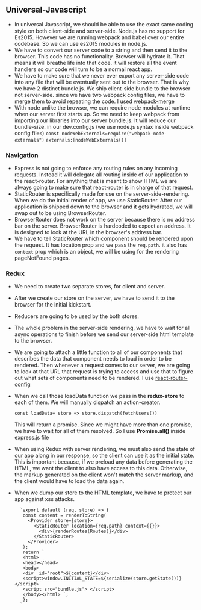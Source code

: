 ## Universal-Javascript
- In universal Javascript, we should be able to use the exact same coding style on both client-side and server-side. Node.js has no support for Es2015. However we are running webpack and babel over our entire codebase. So we can use es2015 modules in node.js.
- We have to convert our server code to a string and then send it to the browser. This code has no functionality. Browser will hydrate it. That means it will breathe life into that code. it will restore all the event handlers so our code will turn to be a normal react app.
- We have to make sure that we never ever export any server-side code into any file that will be eventually sent out to the browser. That is why we have 2 distinct bundle.js. We ship client-side bundle to the browser not server-side. since we have two webpack config files, we have to merge them to avoid repeating the code. I used [webpack-merge](https://www.npmjs.com/package/webpack-merge)
- With node unlike the browser, we can require node modules at runtime when our server first starts up. So we need to keep webpack from importing our libraries into our server bundle.js. It will reduce our bundle-size.
  in our dev.config.js (we use node.js syntax inside webpack config files)
  `const nodeWebExternals=require("webpack-node-externals")`
  `externals:[nodeWebExternals()]`
### Navigation
- Express is not going to enforce any routing rules on any incoming requests. Instead it will delegate all routing inside of our application to the react-router. For anything that is meant to show HTML we are always going to make sure that react-router is in charge of that request.
- StaticRouter is specifically made for use on the server-side-rendering. When we do the initial render of app, we use StaticRouter. After our application is shipped down to the browser and it gets hydrated, we will swap out to be using BrowserRouter.
- BrowserRouter does not work on the server because there is no address bar on the server. BrowserRouter is hardcoded to expect an address. It is designed to look at the URL in the browser's address bar.
- We have to tell StaticRouter which component should be rendered upon the request. It has location prop and we pass the `req.path`. it also has `context` prop which is an object, we will be using for the rendering pageNotFound pages.
### Redux
- We need to create two separate stores, for client and server.
- After we create our store on the server, we have to send it to the browser for the initial kickstart.
- Reducers are going to be used by the both stores.
- The whole problem in the server-side rendering, we have to wait for all async operations to finish before we send our server-side html template to the browser.
- We are going to attach a little function to all of our components that describes the data that component needs to load in order to be rendered. Then whenever a request comes to our server, we are going to look at that URL that request is trying to access and use that to figure out what sets of components need to be rendered. I use [react-router-config](https://www.npmjs.com/package/react-router-config)
- When we call those loadData function we pass in the **redux-store** to each of them. We will manually dispatch an action-creator.
    
    `const loadData= store => store.dispatch(fetchUsers()) `
   
   This will return a promise. Since we might have more than one promise, we have to wait for all of them resolved. So I use **Promise.all()** inside express.js file
- When using Redux with server rendering, we must also send the state of our app along in our response, so the client can use it as the initial state. This is important because, if we preload any data before generating the HTML, we want the client to also have access to this data. Otherwise, the markup generated on the client won't match the server markup, and the client would have to load the data again.
- When we dump our store to the HTML template, we have to protect our app against xss attacks. 

        `export default (req, store) => {
         const content = renderToString(
           <Provider store={store}>
             <StaticRouter location={req.path} context={{}}>
               <div>{renderRoutes(Routes)}</div>
             </StaticRouter>
           </Provider>
         );
         return `
         <html>
         <head></head>
         <body>
         <div  id="root">${content}</div>
         <script>window.INITIAL_STATE=${serialize(store.getState())}</script>
         <script src="bundle.js"> </script>
         </body></html> `;
         };
        `

